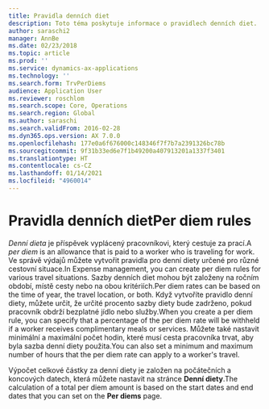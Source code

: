 ```yaml
---
title: Pravidla denních diet
description: Toto téma poskytuje informace o pravidlech denních diet.
author: saraschi2
manager: AnnBe
ms.date: 02/23/2018
ms.topic: article
ms.prod: ''
ms.service: dynamics-ax-applications
ms.technology: ''
ms.search.form: TrvPerDiems
audience: Application User
ms.reviewer: roschlom
ms.search.scope: Core, Operations
ms.search.region: Global
ms.author: saraschi
ms.search.validFrom: 2016-02-28
ms.dyn365.ops.version: AX 7.0.0
ms.openlocfilehash: 177e0a6f676000c148346f7f7b7a2391326bc78b
ms.sourcegitcommit: 9f31b33ed6e7f1b49200a407913201a1337f3401
ms.translationtype: HT
ms.contentlocale: cs-CZ
ms.lasthandoff: 01/14/2021
ms.locfileid: "4960014"
---
```

# <a name="per-diem-rules"></a><span data-ttu-id="aacb5-103">Pravidla denních diet</span><span class="sxs-lookup"><span data-stu-id="aacb5-103">Per diem rules</span></span>

<span data-ttu-id="aacb5-104">*Denní dieta* je příspěvek vyplácený pracovníkovi, který cestuje za prací.</span><span class="sxs-lookup"><span data-stu-id="aacb5-104">A *per diem* is an allowance that is paid to a worker who is traveling for work.</span></span> <span data-ttu-id="aacb5-105">Ve správě výdajů můžete vytvořit pravidla pro denní diety určené pro různé cestovní situace.</span><span class="sxs-lookup"><span data-stu-id="aacb5-105">In Expense management, you can create per diem rules for various travel situations.</span></span> <span data-ttu-id="aacb5-106">Sazby denních diet mohou být založeny na ročním období, místě cesty nebo na obou kritériích.</span><span class="sxs-lookup"><span data-stu-id="aacb5-106">Per diem rates can be based on the time of year, the travel location, or both.</span></span> <span data-ttu-id="aacb5-107">Když vytvoříte pravidlo denní diety, můžete určit, že určité procento sazby diety bude zadrženo, pokud pracovník obdrží bezplatné jídlo nebo služby.</span><span class="sxs-lookup"><span data-stu-id="aacb5-107">When you create a per diem rule, you can specify that a percentage of the per diem rate will be withheld if a worker receives complimentary meals or services.</span></span> <span data-ttu-id="aacb5-108">Můžete také nastavit minimální a maximální počet hodin, které musí cesta pracovníka trvat, aby byla sazba denní diety použita.</span><span class="sxs-lookup"><span data-stu-id="aacb5-108">You can also set a minimum and maximum number of hours that the per diem rate can apply to a worker's travel.</span></span>

<span data-ttu-id="aacb5-109">Výpočet celkové částky za denní diety je založen na počátečních a koncových datech, která můžete nastavit na stránce **Denní diety**.</span><span class="sxs-lookup"><span data-stu-id="aacb5-109">The calculation of a total per diem amount is based on the start dates and end dates that you can set on the **Per diems** page.</span></span>
